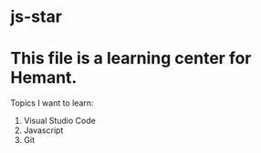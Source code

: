 # js-star

# This file is a learning center for Hemant.


Topics I want to learn: 

1. Visual Studio Code
2. Javascript
3. Git

